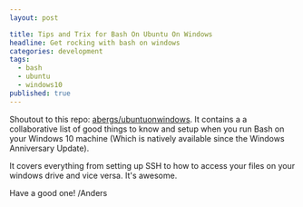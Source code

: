 ```yaml
---
layout: post

title: Tips and Trix for Bash On Ubuntu On Windows
headline: Get rocking with bash on windows
categories: development
tags: 
  - bash
  - ubuntu
  - windows10
published: true
---
```


Shoutout to this repo: [abergs/ubuntuonwindows](https://github.com/abergs/ubuntuonwindows). It contains a a collaborative list of good things to know and setup when you run Bash on your Windows 10 machine (Which is natively available since the Windows Anniversary Update). 

It covers everything from setting up SSH to how to access your files on your windows drive and vice versa. It's awesome.

Have a good one! /Anders
